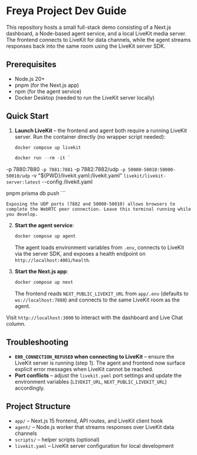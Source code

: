 # Freya Project Dev Guide

This repository hosts a small full-stack demo consisting of a Next.js dashboard, a Node-based agent service, and a local LiveKit media server. The frontend connects to LiveKit for data channels, while the agent streams responses back into the same room using the LiveKit server SDK.

## Prerequisites

- Node.js 20+
- pnpm (for the Next.js app)
- npm (for the agent service)
- Docker Desktop (needed to run the LiveKit server locally)

## Quick Start

1. **Launch LiveKit** – the frontend and agent both require a running LiveKit server. Run the container directly (no wrapper script needed):

	```powershell
	docker compose up livekit

    docker run --rm -it `
  -p 7880:7880 `
  -p 7881:7881 `
  -p 7882:7882/udp `
  -p 50000-50010:50000-50010/udp `
  -v "${PWD}/livekit.yaml:/livekit.yaml" `
  livekit/livekit-server:latest `
  --config /livekit.yaml 


  pnpm prisma db push
	```

	Exposing the UDP ports (7882 and 50000-50010) allows browsers to complete the WebRTC peer connection. Leave this terminal running while you develop.

2. **Start the agent service**:

	```powershell
	docker compose up agent
	```

	The agent loads environment variables from `.env`, connects to LiveKit via the server SDK, and exposes a health endpoint on `http://localhost:4001/health`.

3. **Start the Next.js app**:

	```powershell
	docker compose up next
	```

	The frontend reads `NEXT_PUBLIC_LIVEKIT_URL` from `app/.env` (defaults to `ws://localhost:7880`) and connects to the same LiveKit room as the agent.

Visit `http://localhost:3000` to interact with the dashboard and Live Chat column.

## Troubleshooting

- **`ERR_CONNECTION_REFUSED` when connecting to LiveKit** – ensure the LiveKit server is running (step 1). The agent and frontend now surface explicit error messages when LiveKit cannot be reached.
- **Port conflicts** – adjust the `livekit.yaml` port settings and update the environment variables (`LIVEKIT_URL`, `NEXT_PUBLIC_LIVEKIT_URL`) accordingly.

## Project Structure

- `app/` – Next.js 15 frontend, API routes, and LiveKit client hook
- `agent/` – Node.js worker that streams responses over LiveKit data channels
- `scripts/` – helper scripts (optional)
- `livekit.yaml` – LiveKit server configuration for local development
